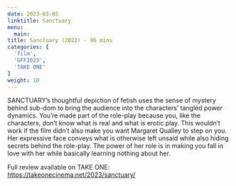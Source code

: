 ```yaml
---
date: 2023-03-05
linktitle: Sanctuary
menu:
  main:
title: Sanctuary (2022) - 96 mins
categories: [
  'film',
  'GFF2023',
  'TAKE ONE'
]
weight: 10
---
```


SANCTUARY’s thoughtful depiction of fetish uses the sense of mystery behind sub-dom to bring the audience into the characters’ tangled power dynamics. You’re made part of the role-play because you, like the characters, don’t know what is real and what is erotic play. This wouldn’t work if the film didn’t also make you want Margaret Qualley to step on you. Her expressive face conveys what is otherwise left unsaid while also hiding secrets behind the role-play. The power of her role is in making you fall in love with her while basically learning nothing about her.

Full review available on TAKE ONE: https://takeonecinema.net/2023/sanctuary/